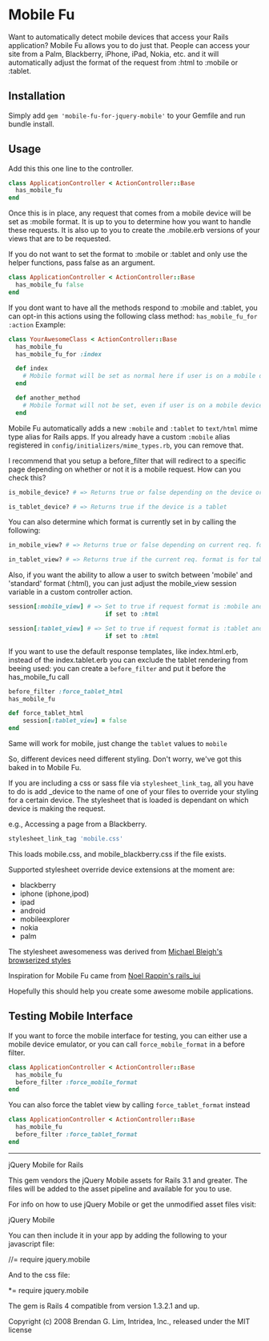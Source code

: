 Mobile Fu
=========

Want to automatically detect mobile devices that access your Rails application?
Mobile Fu allows you to do just that.  People can access your site from a Palm,
Blackberry, iPhone, iPad, Nokia, etc. and it will automatically adjust the format
of the request from :html to :mobile or :tablet.

Installation
------------

Simply add `gem 'mobile-fu-for-jquery-mobile'` to your Gemfile and run bundle install.

Usage
-----

Add this this one line to the controller.

```ruby
class ApplicationController < ActionController::Base
  has_mobile_fu
end
```

Once this is in place, any request that comes from a mobile device will be
set as :mobile format.  It is up to you to determine how you want to handle
these requests.  It is also up to you to create the .mobile.erb versions of
your views that are to be requested.

If you do not want to set the format to :mobile or :tablet and only use the
helper functions, pass false as an argument.

```ruby
class ApplicationController < ActionController::Base
  has_mobile_fu false
end
```

If you dont want to have all the methods respond to :mobile and :tablet, you can opt-in this actions
using the following class method: `has_mobile_fu_for :action`
Example:

```ruby
class YourAwesomeClass < ActionController::Base
  has_mobile_fu
  has_mobile_fu_for :index

  def index
    # Mobile format will be set as normal here if user is on a mobile device
  end

  def another_method
    # Mobile format will not be set, even if user is on a mobile device
  end
```

Mobile Fu automatically adds a new `:mobile` and `:tablet` to `text/html` mime type
alias for Rails apps. If you already have a custom `:mobile` alias registered in
`config/initializers/mime_types.rb`, you can remove that.

I recommend that you setup a before_filter that will redirect to a specific page
depending on whether or not it is a mobile request.  How can you check this?

```ruby
is_mobile_device? # => Returns true or false depending on the device or

is_tablet_device? # => Returns true if the device is a tablet
```

You can also determine which format is currently set in by calling the following:

```ruby
in_mobile_view? # => Returns true or false depending on current req. format or

in_tablet_view? # => Returns true if the current req. format is for tablet view
```

Also, if you want the ability to allow a user to switch between 'mobile' and
'standard' format (:html), you can just adjust the mobile_view session variable
in a custom controller action.

```ruby
session[:mobile_view] # => Set to true if request format is :mobile and false
                           if set to :html

session[:tablet_view] # => Set to true if request format is :tablet and false
                           if set to :html
```

If you want to use the default response templates, like index.html.erb, instead of the index.tablet.erb you can
exclude the tablet rendering from beeing used:
you can create a `before_filter` and put it before the has_mobile_fu call

```ruby
before_filter :force_tablet_html
has_mobile_fu

def force_tablet_html
	session[:tablet_view] = false
end
```

Same will work for mobile, just change the `tablet` values to `mobile`

So, different devices need different styling.  Don't worry, we've got this
baked in to Mobile Fu.

If you are including a css or sass file via `stylesheet_link_tag`, all you have
to do is add _device to the name of one of your files to override your styling
for a certain device.  The stylesheet that is loaded is dependant on which device
is making the request.

e.g., Accessing a page from a Blackberry.

```ruby
stylesheet_link_tag 'mobile.css'
```

This loads mobile.css, and mobile_blackberry.css if the file exists.

Supported stylesheet override device extensions at the moment are:

  * blackberry
  * iphone (iphone,ipod)
  * ipad
  * android
  * mobileexplorer
  * nokia
  * palm

The stylesheet awesomeness was derived from [Michael Bleigh's browserized styles](http://www.intridea.com/2007/12/9/announcing-browserized-styles)

Inspiration for Mobile Fu came from [Noel Rappin's rails_iui](http://blogs.pathf.com/agileajax/2008/05/rails-developme.html)

Hopefully this should help you create some awesome mobile applications.

Testing Mobile Interface
------------------------

If you want to force the mobile interface for testing, you can either use a
mobile device emulator, or you can call `force_mobile_format` in a before filter.

```ruby
class ApplicationController < ActionController::Base
  has_mobile_fu
  before_filter :force_mobile_format
end
```

You can also force the tablet view by calling `force_tablet_format` instead

```ruby
class ApplicationController < ActionController::Base
  has_mobile_fu
  before_filter :force_tablet_format
end
```

--------------------------

jQuery Mobile for Rails

This gem vendors the jQuery Mobile assets for Rails 3.1 and greater. The files will be added to the asset pipeline and available for you to use.

For info on how to use jQuery Mobile or get the unmodified asset files visit:

jQuery Mobile

You can then include it in your app by adding the following to your javascript file:

//= require jquery.mobile

And to the css file:

 *= require jquery.mobile

The gem is Rails 4 compatible from version 1.3.2.1 and up.

Copyright (c) 2008 Brendan G. Lim, Intridea, Inc., released under the MIT license
